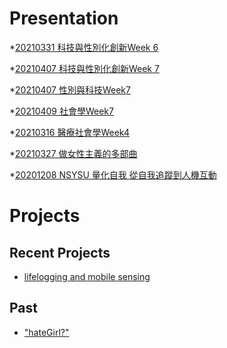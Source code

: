 # Presentation

*[20210331 科技與性別化創新Week 6](https://docs.google.com/presentation/d/e/2PACX-1vTjP8icH6UUIA8jEDQ4amW-yWqf7MamqXTk0ew_7q1frPYgeOHa6bYzXukJN4N6F4q3gWZXIlY8MXMM/pub?start=false&loop=false&delayms=3000)

*[20210407 科技與性別化創新Week 7](https://docs.google.com/presentation/d/e/2PACX-1vQ9VJk_4gKDAn49iFkiOaJao-toq76fPQAvFDIV3z21DDgbGkLogegyBBOhvPGZiXzWxBp32MxOkJBD/pub?start=false&loop=false&delayms=3000)

*[20210407 性別與科技Week7 ](https://docs.google.com/presentation/d/e/2PACX-1vT5NOHaOOfQjwvbxPhzAMtRnHIPJ_qrqCpx5rTXIteBIiIHhaagPsKxkcRlHsZZxIqxDBHCzWupJUyl/pub?start=false&loop=false&delayms=3000)

*[20210409 社會學Week7](https://docs.google.com/presentation/d/e/2PACX-1vSnQLIjRvaJkElq5rLOz4hkpBBAs_iy9Y2-oCltI7N5LS_SlIG7gAJBHNyCeL2R06nj1aIhD4li-Ub2/pub?start=false&loop=false&delayms=3000)

*[20210316 醫療社會學Week4]()

*[20210327 做女性主義的多部曲 ]()

*[20201208 NSYSU 量化自我 從自我追蹤到人機互動]()

# Projects

## Recent Projects
* [lifelogging and mobile sensing]()

## Past
* ["hateGirl?"]()

